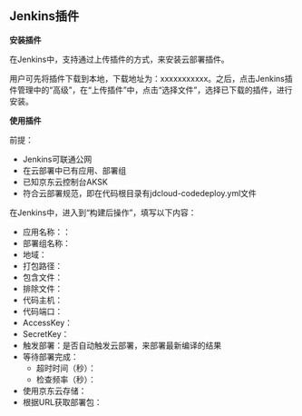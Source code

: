 ## Jenkins插件

**安装插件**

在Jenkins中，支持通过上传插件的方式，来安装云部署插件。

用户可先将插件下载到本地，下载地址为：xxxxxxxxxxx。之后，点击Jenkins插件管理中的“高级”，在“上传插件”中，点击“选择文件”，选择已下载的插件，进行安装。

**使用插件**

前提：

- Jenkins可联通公网
- 在云部署中已有应用、部署组
- 已知京东云控制台AKSK
- 符合云部署规范，即在代码根目录有jdcloud-codedeploy.yml文件

在Jenkins中，进入到“构建后操作”，填写以下内容：

- 应用名称：：
- 部署组名称：
- 地域：
- 打包路径：
- 包含文件：
- 排除文件：
- 代码主机：
- 代码端口：
- AccessKey：
- SecretKey：
- 触发部署：是否自动触发云部署，来部署最新编译的结果
- 等待部署完成：
   - 超时时间（秒）：
   - 检查频率（秒）：
- 使用京东云存储：
- 根据URL获取部署包：


